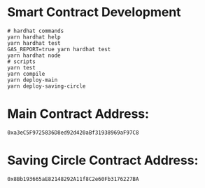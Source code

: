 # Smart Contract Development 

```shell
# hardhat commands
yarn hardhat help
yarn hardhat test
GAS_REPORT=true yarn hardhat test
yarn hardhat node
# scripts
yarn test
yarn compile
yarn deploy-main
yarn deploy-saving-circle
```

# Main Contract Address:
`0xa3eC5F9725836D8ed92d420aBf31938969aF97C8`

# Saving Circle Contract Address:
`0x8Bb193665aE82148292A11f8C2e60Fb3176227BA`